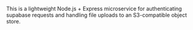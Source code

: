 This is a lightweight Node.js + Express microservice for authenticating supabase requests and handling file uploads to an S3-compatible object store.
